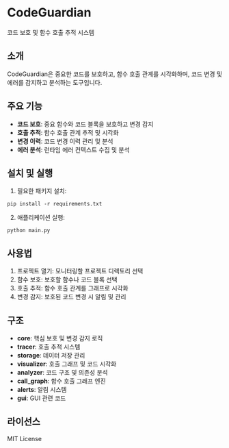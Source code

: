 # CodeGuardian

코드 보호 및 함수 호출 추적 시스템

## 소개

CodeGuardian은 중요한 코드를 보호하고, 함수 호출 관계를 시각화하며, 코드 변경 및 에러를 감지하고 분석하는 도구입니다.

## 주요 기능

- **코드 보호**: 중요 함수와 코드 블록을 보호하고 변경 감지
- **호출 추적**: 함수 호출 관계 추적 및 시각화
- **변경 이력**: 코드 변경 이력 관리 및 분석
- **에러 분석**: 런타임 에러 컨텍스트 수집 및 분석

## 설치 및 실행

1. 필요한 패키지 설치:
```
pip install -r requirements.txt
```

2. 애플리케이션 실행:
```
python main.py
```

## 사용법

1. 프로젝트 열기: 모니터링할 프로젝트 디렉토리 선택
2. 함수 보호: 보호할 함수나 코드 블록 선택
3. 호출 추적: 함수 호출 관계를 그래프로 시각화
4. 변경 감지: 보호된 코드 변경 시 알림 및 관리

## 구조

- **core**: 핵심 보호 및 변경 감지 로직
- **tracer**: 호출 추적 시스템
- **storage**: 데이터 저장 관리
- **visualizer**: 호출 그래프 및 코드 시각화
- **analyzer**: 코드 구조 및 의존성 분석
- **call_graph**: 함수 호출 그래프 엔진
- **alerts**: 알림 시스템
- **gui**: GUI 관련 코드

## 라이선스

MIT License
